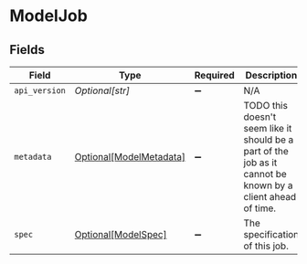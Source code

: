 # ModelJob


## Fields

| Field                                                                                                       | Type                                                                                                        | Required                                                                                                    | Description                                                                                                 | Example                                                                                                     |
| ----------------------------------------------------------------------------------------------------------- | ----------------------------------------------------------------------------------------------------------- | ----------------------------------------------------------------------------------------------------------- | ----------------------------------------------------------------------------------------------------------- | ----------------------------------------------------------------------------------------------------------- |
| `api_version`                                                                                               | *Optional[str]*                                                                                             | :heavy_minus_sign:                                                                                          | N/A                                                                                                         | V1beta1                                                                                                     |
| `metadata`                                                                                                  | [Optional[ModelMetadata]](../../models/shared/modelmetadata.md)                                             | :heavy_minus_sign:                                                                                          | TODO this doesn't seem like it should be a part of the job as it cannot be known by a client ahead of time. |                                                                                                             |
| `spec`                                                                                                      | [Optional[ModelSpec]](../../models/shared/modelspec.md)                                                     | :heavy_minus_sign:                                                                                          | The specification of this job.                                                                              |                                                                                                             |